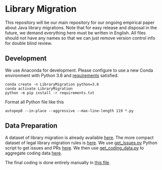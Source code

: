 # Library Migration

This repository will be our main repository for our ongoing empirical paper about Java library migrations.
Note that for easy release and disposal in the future, we demand everything here must be written in English.
All files should not have any names so that we can just remove version control info for double blind review.

## Development

We use Anaconda for development. 
Please configure to use a new Conda environment with Python 3.8 and [requirements](requirements.txt) satisfied.

```shell script
conda create -n LibraryMigration python=3.8
conda activate LibraryMigration
python -m pip install -r requirements.txt
```

Format all Python file like this

```shell script
autopep8 --in-place --aggressive --max-line-length 119 *.py 
```

## Data Preparation

A dataset of library migration is already available [here](data/migrations.xlsx).
The more compact dataset of legal library migration rules is [here](data/rules.xlsx).
We use [get_issues.py](get_prs_by_commits.py) Python script to get issues and PRs [here](data/prs.xlsx).
We then use [get_coding_data.py](get_coding_data.py) to aggregate coding data [here](data/coding_commits_prs.xlsx).

The final coding is done entirely manually in [this file](data/coding.xlsx).
